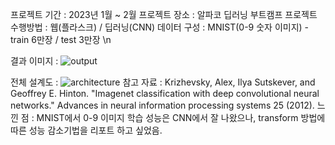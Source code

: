 프로젝트 기간 : 2023년 1월 ~ 2월
프로젝트 장소 : 알파코 딥러닝 부트캠프
프로젝트 수행방법 : 웹(플라스크) / 딥러닝(CNN)
데이터 구성 : MNIST(0-9 숫자 이미지) - train 6만장 / test 3만장 \n

결과 이미지 :
![output](https://github.com/Gerutrute/gitclass/assets/96192262/6c77b9b5-0d46-491d-997e-013e47f440ed)

전체 설계도 : 
![architecture](https://github.com/Gerutrute/gitclass/assets/96192262/318dbb23-604e-4910-80ea-b325183cf18a)
참고 자료 : Krizhevsky, Alex, Ilya
Sutskever, and Geoffrey E. Hinton. "Imagenet classification with deep
convolutional neural networks." Advances in neural information processing
systems 25 (2012).
느낀 점 : MNIST에서 0-9 이미지 학습 성능은 CNN에서 잘 나왔으나, transform 방법에 따른 성능 감소기법을 리포트 하고 싶었음.

